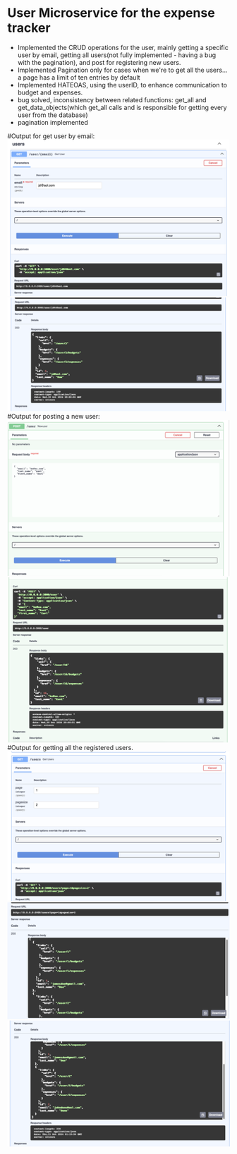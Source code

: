 # User Microservice for the expense tracker

- Implemented the CRUD operations for the user, mainly getting a specific user by email, getting all users(not fully implemented - having a bug with the pagination), and post for registering new users. 
- Implemented Pagination only for cases when we're to get all the users... a page has a limit of ten entries by default
- Implemented HATEOAS, using the userID, to enhance communication to budget and expenses.
- bug solved, inconsistency between related functions: get_all and get_data_objects(which get_all calls and is responsible for getting every user from the database)
- pagination implemented
  
#Output for get user by email:
![Alt text](get1.png)
![Alt text](get2.png)
#Output for posting a new user:
![Alt text](post1.png)
![Alt text](post2.png)
#Output for getting all the registered users.
![Alt text](getall1.png)
![Alt text](getall2.png)
![Alt text](getall3.png)
